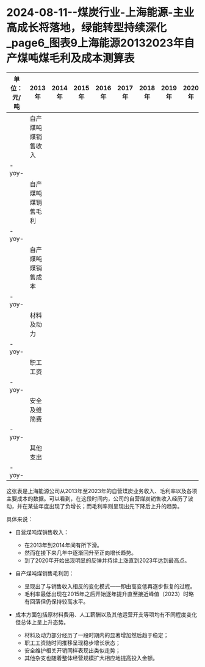 # 2024-08-11--煤炭行业-上海能源-主业高成长将落地，绿能转型持续深化_page6_图表9上海能源20132023年自产煤吨煤毛利及成本测算表

|单位：元/吨|2013年|2014年|2015年|2016年|2017年|2018年|2019年|2020年|2021年|2022年|2023年|
|--|--|--|--|--|--|--|--|--|--|--|--|
||自产煤吨煤销售收入||
|-yoy-||
||自产煤吨煤销售毛利||
|-yoy-||
||自产煤吨煤销售成本||
|-yoy-||
||材料及动力||
|-yoy-||
||职工工资||
|-yoy-||
||安全及维简费||
|-yoy-||
||其他支出||
|-yoy-||

这张表是上海能源公司从2013年至2023年的自营煤炭业务收入、毛利率以及各项主要成本的数据。可以看到，在这段时间内，公司的自营煤炭销售收入经历了波动，并在某些年度出现了负增长；而毛利率则呈现出先下降后上升的趋势。

具体来说：

* 自营煤吨煤销售收入：
  * 在2013年到2014年间有所下滑。
  * 然而在接下来几年中逐渐回升至正向增长趋势。
  * 到了2020年开始出现明显的反弹并持续上涨直到2023年达到最高点。
  
* 自产煤吨煤销售毛利润：
  * 呈现出了与销售收入相反的变化模式——即由高变低再逐步恢复的过程。
  * 毛利率最低出现在2015年之后开始逐年提升直至接近峰值（2023）时略有回落但仍保持较高水平。
    
* 成本方面包括原材料费用、人工薪酬以及其他运营开支等项均有不同程度变化但总体上呈上升态势。
    - 材料及动力部分经历了一段时期内的显著增加然后趋于稳定；
    - 职工工资随时间推移呈现稳步增长状态；
    - 安全维护相关开销同样表现出类似走势；
    - 其他杂支也随着整体经营规模扩大相应地提高投入金额。